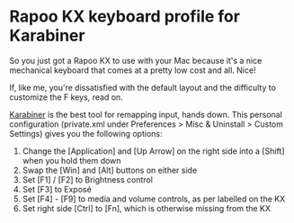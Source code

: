 # Rapoo KX keyboard profile for Karabiner
So you just got a Rapoo KX to use with your Mac because it's a nice mechanical keyboard that comes at a pretty low cost and all. Nice!

If, like me, you're dissatisfied with the default layout and the difficulty to customize the F keys, read on.

[Karabiner](https://pqrs.org/osx/karabiner/) is the best tool for remapping input, hands down. This personal configuration (private.xml under Preferences > Misc & Uninstall > Custom Settings) gives you the following options:

1. Change the [Application] and [Up Arrow] on the right side into a [Shift] when you hold them down
2. Swap the [Win] and [Alt] buttons on either side
2. Set [F1] / [F2] to Brightness control
3. Set [F3] to Exposé
4. Set [F4] - [F9] to media and volume controls, as per labelled on the KX
5. Set right side [Ctrl] to [Fn], which is otherwise missing from the KX
